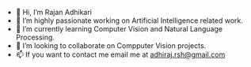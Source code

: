 - 👋 Hi, I’m Rajan Adhikari
- 👀 I’m highly passionate working on Artificial Intelligence related work.
- 🌱 I’m currently learning Computer Vision and Natural Language Processing.
- 💞️ I’m looking to collaborate on Compputer Vision projects.
- 📫 If you want to contact me email me at adhiraj.rsh@gmail.com

<!---
adhiraj4ai/adhiraj4ai is a ✨ special ✨ repository because its `README.md` (this file) appears on your GitHub profile.
You can click the Preview link to take a look at your changes.
--->
